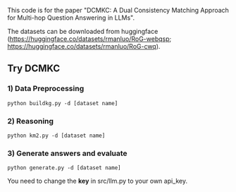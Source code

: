 This code is for the paper "DCMKC: A Dual Consistency Matching Approach for Multi-hop Question Answering in LLMs".

The datasets can be downloaded from huggingface (https://huggingface.co/datasets/rmanluo/RoG-webqsp; https://huggingface.co/datasets/rmanluo/RoG-cwq).  

## Try DCMKC

### 1) Data Preprocessing
```
python buildkg.py -d [dataset name]
```

### 2) Reasoning
```
python km2.py -d [dataset name]
```

### 3) Generate answers and evaluate
```
python generate.py -d [dataset name]
```
You need to change the **key** in src/llm.py to your own api_key.